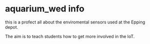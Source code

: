 # aquarium_wed info
this is a profect all about the enviromental sensors used at the Epping depot.

The aim is to teach students how to get more involved in the IoT.

